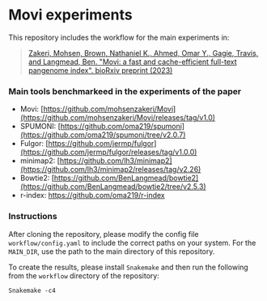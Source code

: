 # Movi experiments

This repository includes the workflow for the main experiments in:
>[Zakeri, Mohsen, Brown, Nathaniel K., Ahmed, Omar Y., Gagie, Travis, and Langmead, Ben. "Movi: a fast and cache-efficient full-text pangenome index". bioRxiv preprint (2023)](https://www.biorxiv.org/content/10.1101/2023.11.04.565615v2)

### Main tools benchmarkeed in the experiments of the paper

- Movi: [https://github.com/mohsenzakeri/Movi](https://github.com/mohsenzakeri/Movi/releases/tag/v1.0)
- SPUMONI: [https://github.com/oma219/spumoni](https://github.com/oma219/spumoni/tree/v2.0.7)
- Fulgor: [https://github.com/jermp/fulgor](https://github.com/jermp/fulgor/releases/tag/v1.0.0)
- minimap2: [https://github.com/lh3/minimap2](https://github.com/lh3/minimap2/releases/tag/v2.26)
- Bowtie2: [https://github.com/BenLangmead/bowtie2](https://github.com/BenLangmead/bowtie2/tree/v2.5.3)
- r-index: https://github.com/oma219/r-index

### Instructions
After cloning the repository, please modify the config file `workflow/config.yaml` to include the correct paths on your system. For the `MAIN_DIR`, use the path to the main directory of this repository.

To create the results, please install `Snakemake` and then run the following from the `workflow` directory of the repository:
```
Snakemake -c4
```
